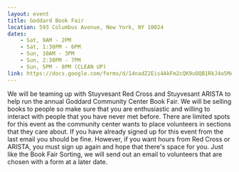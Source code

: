 ```yaml
---
layout: event
title: Goddard Book Fair
location: 593 Columbus Avenue, New York, NY 10024
dates:
    - Sat, 9AM - 2PM
    - Sat, 1:30PM - 6PM
    - Sun, 10AM - 3PM
    - Sun, 2:30PM - 7PM
    - Sun, 5PM - 8PM (CLEAN UP)
link: https://docs.google.com/forms/d/14nadZ2Eis4AkFm2cQK9uOQB1RkJ4o5MAOTd4bNGLf8U/viewform
---
```

We will be teaming up with Stuyvesant Red Cross and Stuyvesant ARISTA to help run the annual Goddard Community Center Book Fair. We will be selling books to people so make sure that you are enthusiastic and willing to interact with people that you have never met before. There are limited spots for this event as the community center wants to place volunteers in sections that they care about. If you have already signed up for this event from the last email you should be fine. However, if you want hours from Red Cross or ARISTA, you must sign up again and hope that there's space for you. Just like the Book Fair Sorting, we will send out an email to volunteers that are chosen with a form at a later date.